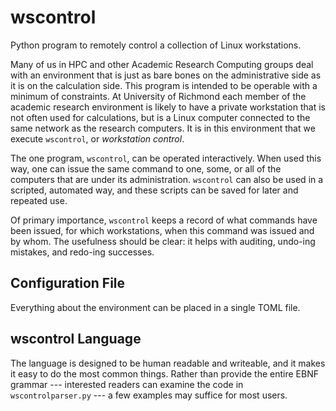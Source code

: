 # wscontrol
Python program to remotely control a collection of Linux workstations.

Many of us in HPC and other Academic Research Computing groups deal
with an environment that is just as bare bones on the administrative
side as it is on the calculation side.  This program is intended
to be operable with a minimum of constraints.  At University of
Richmond each member of the academic research environment is likely
to have a private workstation that is not often used for calculations,
but is a Linux computer connected to the same network as the research
computers. It is in this environment that we execute `wscontrol`,
or _workstation control_.

The one program, `wscontrol`, can be operated interactively. When used
this way, one can issue the same command to one, some, or all of the
computers that are under its administration. `wscontrol` can also be
used in a scripted, automated way, and these scripts can be saved for
later and repeated use.

Of primary importance, `wscontrol` keeps a record of what commands
have been issued, for which workstations, when this command was issued
and by whom. The usefulness should be clear: it helps with auditing, 
undo-ing mistakes, and redo-ing successes. 


## Configuration File

Everything about the environment can be placed in a single TOML file. 

## wscontrol Language

The language is designed to be human readable and writeable, and it 
makes it easy to do the most common things. Rather than provide the
entire EBNF grammar --- interested readers can examine the code in
`wscontrolparser.py` --- a few examples may suffice for most users. 

